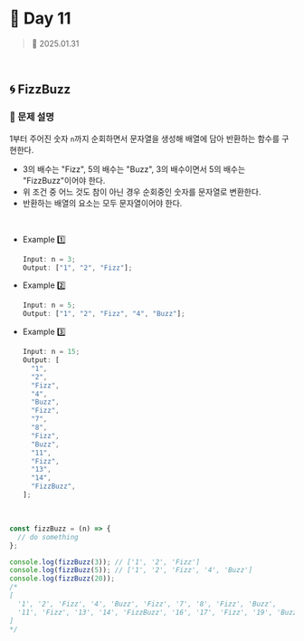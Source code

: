 # 🌻 Day 11

> 📅 2025.01.31

<br>

## 🌀 FizzBuzz

### 📍 문제 설명

1부터 주어진 숫자 `n`까지 순회하면서 문자열을 생성해 배열에 담아 반환하는 함수를 구현한다.

- 3의 배수는 "Fizz", 5의 배수는 "Buzz", 3의 배수이면서 5의 배수는 "FizzBuzz"이어야 한다.
- 위 조건 중 어느 것도 참이 아닌 경우 순회중인 숫자를 문자열로 변환한다.
- 반환하는 배열의 요소는 모두 문자열이어야 한다.

<br>

- Example 1️⃣

  ```javascript
  Input: n = 3;
  Output: ["1", "2", "Fizz"];
  ```

- Example 2️⃣

  ```javascript
  Input: n = 5;
  Output: ["1", "2", "Fizz", "4", "Buzz"];
  ```

- Example 3️⃣

  ```javascript
  Input: n = 15;
  Output: [
    "1",
    "2",
    "Fizz",
    "4",
    "Buzz",
    "Fizz",
    "7",
    "8",
    "Fizz",
    "Buzz",
    "11",
    "Fizz",
    "13",
    "14",
    "FizzBuzz",
  ];
  ```

<br>

```javascript
const fizzBuzz = (n) => {
  // do something
};

console.log(fizzBuzz(3)); // ['1', '2', 'Fizz']
console.log(fizzBuzz(5)); // ['1', '2', 'Fizz', '4', 'Buzz']
console.log(fizzBuzz(20));
/* 
[
  '1', '2', 'Fizz', '4', 'Buzz', 'Fizz', '7', '8', 'Fizz', 'Buzz', 
  '11', 'Fizz', '13', '14', 'FizzBuzz', '16', '17', 'Fizz', '19', 'Buzz'
]
*/
```
